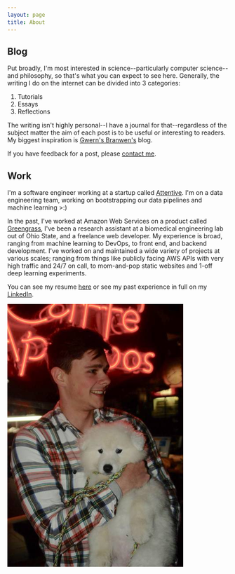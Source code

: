 ```yaml
---
layout: page
title: About
---
```

## Blog
Put broadly, I'm most interested in science--particularly computer science--and philosophy, so that's what you can expect to see here. Generally, the writing I do on the internet can be divided into 3 categories:

1. Tutorials 
2. Essays
3. Reflections

The writing isn't highly personal--I have a journal for that--regardless of the subject matter the aim of each post is to be useful or interesting to readers. My biggest inspiration is <a href="https://www.gwern.net/index">Gwern's Branwen's</a> blog.

If you have feedback for a post, please <a href="/contact/">contact me</a>.

## Work
I'm a software engineer working at a startup called [Attentive](https://www.attentivemobile.com/). I'm on a data engineering team, working on bootstrapping our data pipelines and machine learning >:)

In the past, I've worked at Amazon Web Services on a product called [Greengrass](https://aws.amazon.com/greengrass/), I've been a research assistant at a biomedical engineering lab out of Ohio State, and a freelance web developer. My experience is broad, ranging from machine learning to DevOps, to front end, and backend development. I've worked on and maintained a wide variety of projects at various scales; ranging from things like publicly facing AWS APIs with very high traffic and 24/7 on call, to mom-and-pop static websites and 1-off deep learning experiments.

You can see my resume <a href="/assets/resume.pdf">here</a> or see my past experience in full on my <a href="https://www.linkedin.com/in/evan-kozliner-40a42262">LinkedIn</a>.


<img src="/assets/me.jpg" />

